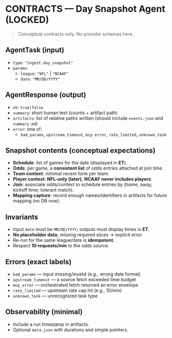 # CONTRACTS — Day Snapshot Agent (LOCKED)

> Conceptual contracts only. No provider schemas here.

## AgentTask (input)
- `type`: `"ingest.day_snapshot"`
- `params`:
  - `league`: `"NFL"` | `"NCAAF"`
  - `date`: `"MM/DD/YYYY"`

## AgentResponse (output)
- `ok`: `true|false`
- `summary`: short human text (counts + artifact path)
- `artifacts`: list of relative paths written (should include `events.json` and `summary.md`)
- `error`: one of:
  - `bad_params`, `upstream_timeout`, `mcp_error`, `rate_limited`, `unknown_task`

## Snapshot contents (conceptual expectations)
- **Schedule**: list of games for the date (displayed in **ET**).
- **Odds**: per game, a **consistent list** of odds entries attached at join time.
- **Team context**: minimal recent form per team.
- **Player context**: **NFL-only (later)**; **NCAAF never includes players**.
- **Join**: associate odds/context to schedule entries by (home, away, kickoff time; tolerant match).
- **Mapping capture**: record enough names/identifiers in artifacts for future mapping (no DB now).

## Invariants
- Input `date` must be `MM/DD/YYYY`; outputs must display times in **ET**.
- **No placeholder data**; missing required slices → explicit error.
- Re-run for the same league/date is **idempotent**.
- Respect **10 requests/min** to the odds source.

## Errors (exact labels)
- `bad_params` — input missing/invalid (e.g., wrong date format)
- `upstream_timeout` — a source fetch exceeded time budget
- `mcp_error` — orchestrated fetch returned an error envelope
- `rate_limited` — upstream rate cap hit (e.g., 10/min)
- `unknown_task` — unrecognized task type

## Observability (minimal)
- Include a run timestamp in artifacts.
- Optional `meta.json` with durations and simple pointers.
